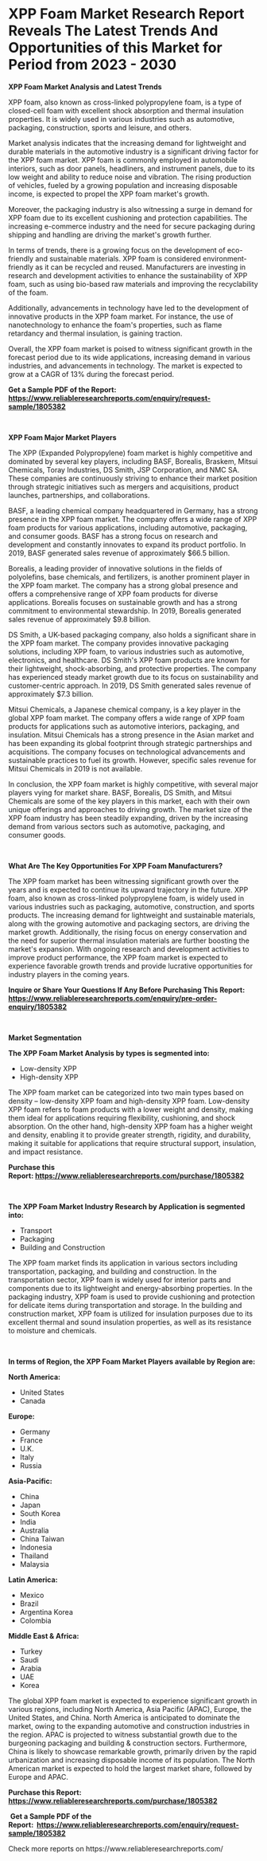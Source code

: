<p><h1>XPP Foam Market Research Report Reveals The Latest Trends And Opportunities of this Market for Period from 2023 - 2030</h1></p><p><strong>XPP Foam Market Analysis and Latest Trends</strong></p>
<p><p>XPP foam, also known as cross-linked polypropylene foam, is a type of closed-cell foam with excellent shock absorption and thermal insulation properties. It is widely used in various industries such as automotive, packaging, construction, sports and leisure, and others.</p><p>Market analysis indicates that the increasing demand for lightweight and durable materials in the automotive industry is a significant driving factor for the XPP foam market. XPP foam is commonly employed in automobile interiors, such as door panels, headliners, and instrument panels, due to its low weight and ability to reduce noise and vibration. The rising production of vehicles, fueled by a growing population and increasing disposable income, is expected to propel the XPP foam market's growth.</p><p>Moreover, the packaging industry is also witnessing a surge in demand for XPP foam due to its excellent cushioning and protection capabilities. The increasing e-commerce industry and the need for secure packaging during shipping and handling are driving the market's growth further.</p><p>In terms of trends, there is a growing focus on the development of eco-friendly and sustainable materials. XPP foam is considered environment-friendly as it can be recycled and reused. Manufacturers are investing in research and development activities to enhance the sustainability of XPP foam, such as using bio-based raw materials and improving the recyclability of the foam.</p><p>Additionally, advancements in technology have led to the development of innovative products in the XPP foam market. For instance, the use of nanotechnology to enhance the foam's properties, such as flame retardancy and thermal insulation, is gaining traction.</p><p>Overall, the XPP foam market is poised to witness significant growth in the forecast period due to its wide applications, increasing demand in various industries, and advancements in technology. The market is expected to grow at a CAGR of 13% during the forecast period.</p></p>
<p><strong>Get a Sample PDF of the Report:&nbsp; <a href="https://www.reliableresearchreports.com/enquiry/request-sample/1805382">https://www.reliableresearchreports.com/enquiry/request-sample/1805382</a></strong></p>
<p>&nbsp;</p>
<p><strong>XPP Foam Major Market Players</strong></p>
<p><p>The XPP (Expanded Polypropylene) foam market is highly competitive and dominated by several key players, including BASF, Borealis, Braskem, Mitsui Chemicals, Toray Industries, DS Smith, JSP Corporation, and NMC SA. These companies are continuously striving to enhance their market position through strategic initiatives such as mergers and acquisitions, product launches, partnerships, and collaborations.</p><p>BASF, a leading chemical company headquartered in Germany, has a strong presence in the XPP foam market. The company offers a wide range of XPP foam products for various applications, including automotive, packaging, and consumer goods. BASF has a strong focus on research and development and constantly innovates to expand its product portfolio. In 2019, BASF generated sales revenue of approximately $66.5 billion.</p><p>Borealis, a leading provider of innovative solutions in the fields of polyolefins, base chemicals, and fertilizers, is another prominent player in the XPP foam market. The company has a strong global presence and offers a comprehensive range of XPP foam products for diverse applications. Borealis focuses on sustainable growth and has a strong commitment to environmental stewardship. In 2019, Borealis generated sales revenue of approximately $9.8 billion.</p><p>DS Smith, a UK-based packaging company, also holds a significant share in the XPP foam market. The company provides innovative packaging solutions, including XPP foam, to various industries such as automotive, electronics, and healthcare. DS Smith's XPP foam products are known for their lightweight, shock-absorbing, and protective properties. The company has experienced steady market growth due to its focus on sustainability and customer-centric approach. In 2019, DS Smith generated sales revenue of approximately $7.3 billion.</p><p>Mitsui Chemicals, a Japanese chemical company, is a key player in the global XPP foam market. The company offers a wide range of XPP foam products for applications such as automotive interiors, packaging, and insulation. Mitsui Chemicals has a strong presence in the Asian market and has been expanding its global footprint through strategic partnerships and acquisitions. The company focuses on technological advancements and sustainable practices to fuel its growth. However, specific sales revenue for Mitsui Chemicals in 2019 is not available.</p><p>In conclusion, the XPP foam market is highly competitive, with several major players vying for market share. BASF, Borealis, DS Smith, and Mitsui Chemicals are some of the key players in this market, each with their own unique offerings and approaches to driving growth. The market size of the XPP foam industry has been steadily expanding, driven by the increasing demand from various sectors such as automotive, packaging, and consumer goods.</p></p>
<p>&nbsp;</p>
<p><strong>What Are The Key Opportunities For XPP Foam Manufacturers?</strong></p>
<p><p>The XPP foam market has been witnessing significant growth over the years and is expected to continue its upward trajectory in the future. XPP foam, also known as cross-linked polypropylene foam, is widely used in various industries such as packaging, automotive, construction, and sports products. The increasing demand for lightweight and sustainable materials, along with the growing automotive and packaging sectors, are driving the market growth. Additionally, the rising focus on energy conservation and the need for superior thermal insulation materials are further boosting the market's expansion. With ongoing research and development activities to improve product performance, the XPP foam market is expected to experience favorable growth trends and provide lucrative opportunities for industry players in the coming years.</p></p>
<p><strong>Inquire or Share Your Questions If Any Before Purchasing This Report: <a href="https://www.reliableresearchreports.com/enquiry/pre-order-enquiry/1805382">https://www.reliableresearchreports.com/enquiry/pre-order-enquiry/1805382</a></strong></p>
<p>&nbsp;</p>
<p><strong>Market Segmentation</strong></p>
<p><strong>The XPP Foam Market Analysis by types is segmented into:</strong></p>
<p><ul><li>Low-density XPP</li><li>High-density XPP</li></ul></p>
<p><p>The XPP foam market can be categorized into two main types based on density – low-density XPP foam and high-density XPP foam. Low-density XPP foam refers to foam products with a lower weight and density, making them ideal for applications requiring flexibility, cushioning, and shock absorption. On the other hand, high-density XPP foam has a higher weight and density, enabling it to provide greater strength, rigidity, and durability, making it suitable for applications that require structural support, insulation, and impact resistance.</p></p>
<p><strong>Purchase this Report:&nbsp;<a href="https://www.reliableresearchreports.com/purchase/1805382">https://www.reliableresearchreports.com/purchase/1805382</a></strong></p>
<p>&nbsp;</p>
<p><strong>The XPP Foam Market Industry Research by Application is segmented into:</strong></p>
<p><ul><li>Transport</li><li>Packaging</li><li>Building and Construction</li></ul></p>
<p><p>The XPP foam market finds its application in various sectors including transportation, packaging, and building and construction. In the transportation sector, XPP foam is widely used for interior parts and components due to its lightweight and energy-absorbing properties. In the packaging industry, XPP foam is used to provide cushioning and protection for delicate items during transportation and storage. In the building and construction market, XPP foam is utilized for insulation purposes due to its excellent thermal and sound insulation properties, as well as its resistance to moisture and chemicals.</p></p>
<p>&nbsp;</p>
<p><strong>In terms of Region, the XPP Foam Market Players available by Region are:</strong></p>
<p>
    <p> <strong> North America: </strong>
        <ul>
            <li>United States</li>
            <li>Canada</li>
        </ul>
        </p> 
    <p> <strong> Europe: </strong>
        <ul>
            <li>Germany</li>
            <li>France</li>
            <li>U.K.</li>
            <li>Italy</li>
            <li>Russia</li>
        </ul>
        </p> 
    <p> <strong> Asia-Pacific: </strong>
        <ul>
            <li>China</li>
            <li>Japan</li>
            <li>South Korea</li>
            <li>India</li>
            <li>Australia</li>
            <li>China Taiwan</li>
            <li>Indonesia</li>
            <li>Thailand</li>
            <li>Malaysia</li>
        </ul>
        </p> 
    <p> <strong> Latin America: </strong>
        <ul>
            <li>Mexico</li>
            <li>Brazil</li>
            <li>Argentina Korea</li>
            <li>Colombia</li>
        </ul>
        </p> 
    <p> <strong> Middle East & Africa: </strong>
        <ul>
            <li>Turkey</li>
            <li>Saudi</li>
            <li>Arabia</li>
            <li>UAE</li>
            <li>Korea</li>
        </ul>
    </p>
    </p>
<p><p>The global XPP foam market is expected to experience significant growth in various regions, including North America, Asia Pacific (APAC), Europe, the United States, and China. North America is anticipated to dominate the market, owing to the expanding automotive and construction industries in the region. APAC is projected to witness substantial growth due to the burgeoning packaging and building & construction sectors. Furthermore, China is likely to showcase remarkable growth, primarily driven by the rapid urbanization and increasing disposable income of its population. The North American market is expected to hold the largest market share, followed by Europe and APAC.</p></p>
<p><strong>Purchase this Report: <a href="https://www.reliableresearchreports.com/purchase/1805382">https://www.reliableresearchreports.com/purchase/1805382</a></strong></p>
<p>&nbsp;<strong>Get a Sample PDF of the Report:&nbsp;&nbsp;<a href="https://www.reliableresearchreports.com/enquiry/request-sample/1805382">https://www.reliableresearchreports.com/enquiry/request-sample/1805382</a></strong></p>
<p><strong></strong></p>
<p>Check more reports on https://www.reliableresearchreports.com/</p>